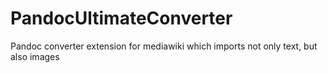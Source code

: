 # PandocUltimateConverter
Pandoc converter extension for mediawiki which imports not only text, but also images
